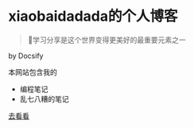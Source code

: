 <!-- _coverpage.md -->

# xiaobaidadada的个人博客

> 💪学习分享是这个世界变得更美好的最重要元素之一

by Docsify

本网站包含我的

- 编程笔记
- 乱七八糟的笔记

[去看看](/README.md)